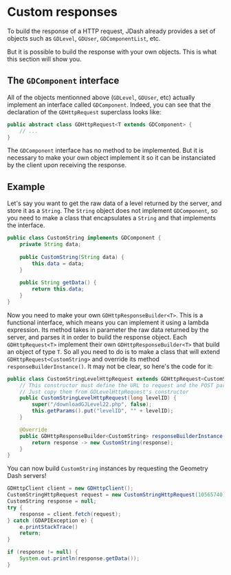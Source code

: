 # Custom responses

To build the response of a HTTP request, JDash already provides a set of objects such as `GDLevel`, `GDUser`, `GDComponentList`, etc.

But it is possible to build the response with your own objects. This is what this section will show you.

## The `GDComponent` interface

All of the objects mentionned above (`GDLevel`, `GDUser`, etc) actually implement an interface called `GDComponent`. Indeed, you can see that the declaration of the `GDHttpRequest` superclass looks like:

```Java
public abstract class GDHttpRequest<T extends GDComponent> {
	// ...
}
```

The `GDComponent` interface has no method to be implemented. But it is necessary to make your own object implement it so it can be instanciated by the client upon receiving the response.

## Example

Let's say you want to get the raw data of a level returned by the server, and store it as a `String`.
The `String` object does not implement `GDComponent`, so you need to make a class that encapsulates a `String` and that implements the interface.

```Java
public class CustomString implements GDComponent {
	private String data;
	
	public CustomString(String data) {
		this.data = data;
	}
	
	public String getData() {
		return this.data;
	}
}
```

Now you need to make your own `GDHttpResponseBuilder<T>`. This is a functional interface, which means you can implement it using a lambda expression. Its method takes in parameter the raw data returned by the server, and parses it in order to build the response object. Each `GDHttpRequest<T>` implement their own `GDHttpResponseBuilder<T>` that build an object of type `T`. So all you need to do is to make a class that will extend `GDHttpRequest<CustomString>` and override its method `responseBuilderInstance()`. It may not be clear, so here's the code for it:

```Java
public class CustomStringLevelHttpRequest extends GDHttpRequest<CustomString> {
	// This constructor must define the URL to request and the POST parameters.
	// Just copy them from GDLevelHttpRequest's constructor
	public CustomStringLevelHttpRequest(long levelID) {
		super("/downloadGJLevel22.php", false);
		this.getParams().put("levelID", "" + levelID);
	}

	@Override
	public GDHttpResponseBuilder<CustomString> responseBuilderInstance() {
		return response -> new CustomString(response);
	}
}
```

You can now build `CustomString` instances by requesting the Geometry Dash servers!

```Java
GDHttpClient client = new GDHttpClient();
CustomStringHttpRequest request = new CustomStringHttpRequest(10565740);
CustomString response = null;
try {
	response = client.fetch(request);
} catch (GDAPIException e) {
	e.printStackTrace()
	return;
}

if (response != null) {
	System.out.println(response.getData());
}
```


